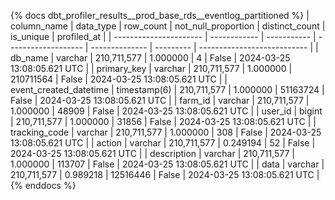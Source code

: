 {% docs dbt_profiler_results__prod_base_rds__eventlog_partitioned  %}
| column_name            | data_type    |   row_count | not_null_proportion | distinct_count | is_unique | profiled_at                 |
| ---------------------- | ------------ | ----------- | ------------------- | -------------- | --------- | --------------------------- |
| db_name                | varchar      | 210,711,577 |            1.000000 |              4 |     False | 2024-03-25 13:08:05.621 UTC |
| primary_key            | varchar      | 210,711,577 |            1.000000 |      210711564 |     False | 2024-03-25 13:08:05.621 UTC |
| event_created_datetime | timestamp(6) | 210,711,577 |            1.000000 |       51163724 |     False | 2024-03-25 13:08:05.621 UTC |
| farm_id                | varchar      | 210,711,577 |            1.000000 |          48909 |     False | 2024-03-25 13:08:05.621 UTC |
| user_id                | bigint       | 210,711,577 |            1.000000 |          31856 |     False | 2024-03-25 13:08:05.621 UTC |
| tracking_code          | varchar      | 210,711,577 |            1.000000 |            308 |     False | 2024-03-25 13:08:05.621 UTC |
| action                 | varchar      | 210,711,577 |            0.249194 |             52 |     False | 2024-03-25 13:08:05.621 UTC |
| description            | varchar      | 210,711,577 |            1.000000 |         113707 |     False | 2024-03-25 13:08:05.621 UTC |
| data                   | varchar      | 210,711,577 |            0.989218 |       12516446 |     False | 2024-03-25 13:08:05.621 UTC |
{% enddocs %}
